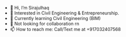 - 👋 Hi, I’m Sirajulhaq
- 👀 Interested in Civil Engineering & Entrepreneurship. 
- 🌱 Currently learning Civil Engineering (BIM)
- 💞️ Not looking for collaboration rn 
- 📫 How to reach me: Call/Text me at +917032407568 

<!---
SMSirajulhaq/SMSirajulhaq is a ✨ special ✨ repository because its `README.md` (this file) appears on your GitHub profile.
You can click the Preview link to take a look at your changes.
--->
